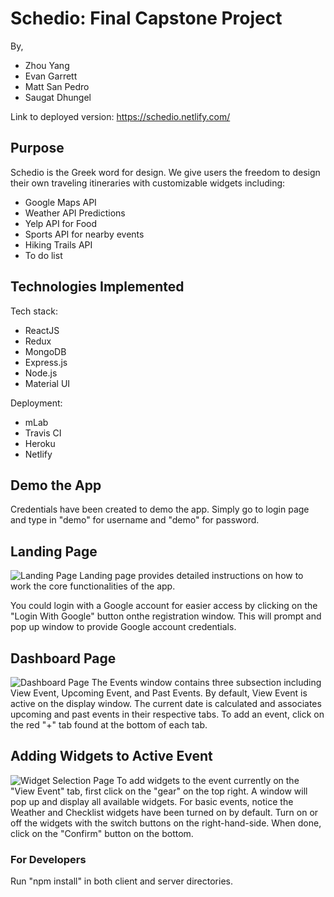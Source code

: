 # Schedio: Final Capstone Project
By,
* Zhou Yang
* Evan Garrett
* Matt San Pedro
* Saugat Dhungel

Link to deployed version: 
https://schedio.netlify.com/

## Purpose
Schedio is the Greek word for design.  We give users the freedom to design their own traveling itineraries with customizable widgets including:
* Google Maps API
* Weather API Predictions
* Yelp API for Food
* Sports API for nearby events
* Hiking Trails API
* To do list

## Technologies Implemented
Tech stack:
* ReactJS
* Redux
* MongoDB
* Express.js
* Node.js
* Material UI

Deployment:
* mLab
* Travis CI
* Heroku
* Netlify

## Demo the App
Credentials have been created to demo the app.  Simply go to login page and type in "demo" for username and "demo" for password.

## Landing Page
![Landing Page](https://raw.githubusercontent.com/thinkful-ei18/schedio-client/master/src/img/landingPage.png)
Landing page provides detailed instructions on how to work the core functionalities of the app.

You could login with a Google account for easier access by clicking on the "Login With Google" button onthe registration window.  This will prompt and pop up window to provide Google account credentials.

## Dashboard Page
![Dashboard Page](https://raw.githubusercontent.com/thinkful-ei18/schedio-client/master/src/img/eventTabs.png)
The Events window contains three subsection including View Event, Upcoming Event, and Past Events.  By default, View Event is active on the display window.  The current date is calculated and associates upcoming and past events in their respective tabs.  To add an event, click on the red "+" tab found at the bottom of each tab.

## Adding Widgets to Active Event
![Widget Selection Page](https://raw.githubusercontent.com/thinkful-ei18/schedio-client/master/src/img/widgetConfig.png)
To add widgets to the event currently on the "View Event" tab, first click on the "gear" on the top right.  A window will pop up and display all available widgets.  For basic events, notice the Weather and Checklist widgets have been turned on by default.  Turn on or off the widgets with the switch buttons on the right-hand-side.  When done, click on the "Confirm" button on the bottom.

### For Developers
Run "npm install" in both client and server directories.